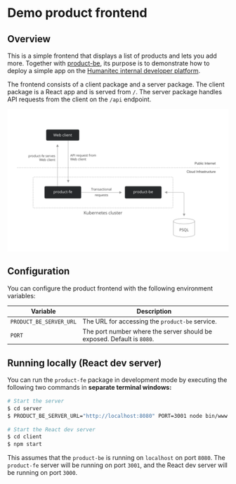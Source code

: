 # Demo product frontend

## Overview

This is a simple frontend that displays a list of products and lets you add more. Together with [product-be](https://github.com/walhall-tutorials/product-be), its purpose is to demonstrate how to deploy a simple app on the [Humanitec internal developer platform](https://humanitec.com).

The frontend consists of a client package and a server package. The client package is a React app and is served from `/`. The server package handles API requests from the client on the `/api` endpoint.

![Diagram: Architecture of the demo products inventory app](docs/architecture.png)

## Configuration

You can configure the product frontend with the following environment variables:

| Variable | Description |
|---|---|
| `PRODUCT_BE_SERVER_URL` | The URL for accessing the `product-be` service. |
| `PORT` | The port number where the server should be exposed. Default is `8080`. |


## Running locally (React dev server)

You can run the `product-fe` package in development mode by executing the following two commands in **separate terminal windows:**

```bash
# Start the server
$ cd server
$ PRODUCT_BE_SERVER_URL="http://localhost:8080" PORT=3001 node bin/www
```

```bash
# Start the React dev server
$ cd client
$ npm start
```

This assumes that the `product-be` is running on `localhost` on port `8080`. The `product-fe` server will be running on port `3001`, and the React dev server will be running on port `3000`.
